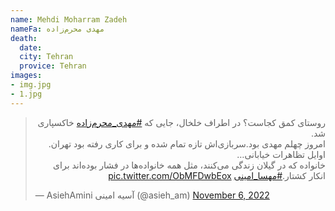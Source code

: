 ```yaml
---
name: Mehdi Moharram Zadeh
nameFa: مهدی محرم‌زاده
death:
  date: 
  city: Tehran
  provice: Tehran
images:
- img.jpg
- 1.jpg
---
```


<blockquote class="twitter-tweet"><p lang="fa" dir="rtl">روستای کمق کجاست؟ در اطراف خلخال، جایی که <a href="https://twitter.com/hashtag/%D9%85%D9%87%D8%AF%DB%8C_%D9%85%D8%AD%D8%B1%D9%85%E2%80%8C%D8%B2%D8%A7%D8%AF%D9%87?src=hash&amp;ref_src=twsrc%5Etfw">#مهدی_محرم‌زاده</a> خاکسپاری شد.<br>امروز چهلم مهدی بود.سربازی‌اش تازه تمام شده و برای کاری رفته بود تهران. اوایل تظاهرات خیابانی… <br>خانواده که در گیلان زندگی می‌کنند، مثل همه خانواده‌ها در فشار بوده‌اند برای انکار کشتار.<a href="https://twitter.com/hashtag/%D9%85%D9%87%D8%B3%D8%A7_%D8%A7%D9%85%DB%8C%D9%86%DB%8C?src=hash&amp;ref_src=twsrc%5Etfw">#مهسا_امینی</a> <a href="https://t.co/ObMFDwbEox">pic.twitter.com/ObMFDwbEox</a></p>&mdash; AsiehAmini آسیه امینی (@asieh_am) <a href="https://twitter.com/asieh_am/status/1589325596659945472?ref_src=twsrc%5Etfw">November 6, 2022</a></blockquote> <script async src="https://platform.twitter.com/widgets.js" charset="utf-8"></script>
